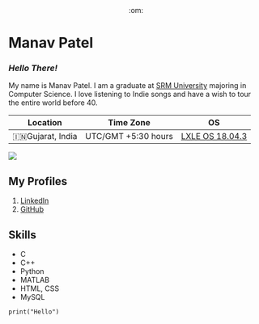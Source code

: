 <div align="center">:om:</div>

# Manav Patel
### _Hello There!_

My name is Manav Patel. I am a graduate at [SRM University](https://www.srmist.edu.in/) majoring in Computer Science. I love listening to Indie songs and have a wish 
to tour the entire world before 40.


|Location|Time Zone | OS|
|-------|------------|----|
| :india:Gujarat, India|UTC/GMT +5:30 hours|  [LXLE OS 18.04.3](https://lxle.net/)|

![](https://media.giphy.com/media/xUOxfeqfXbzHV8dcDC/giphy.gif)

## My Profiles

1. [LinkedIn](www.linkedin.com/in/manav113)
2. [GitHub](https://github.com/manav113/)

## Skills

* C
* C++
* Python
* MATLAB
* HTML, CSS
* MySQL

```
print("Hello")
```
